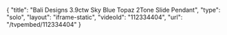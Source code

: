 {
    "title": "Bali Designs 3.9ctw Sky Blue Topaz 2Tone Slide Pendant",
    "type": "solo",
    "layout": "iframe-static",
    "videoId": "112334404",
    "url": "\/tvpembed\/112334404"
}